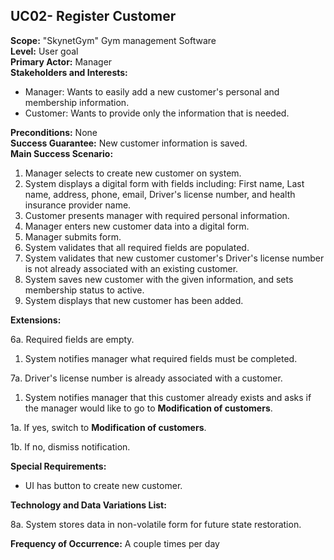 UC02- Register Customer
----------------------------------

**Scope:** "SkynetGym" Gym management Software  
**Level:** User goal  
**Primary Actor:** Manager  
**Stakeholders and Interests:**

- Manager: Wants to easily add a new customer's personal and membership information.
- Customer: Wants to provide only the information that is needed.

**Preconditions:** None  
**Success Guarantee:** New customer information is saved.  
**Main Success Scenario:**

1.	Manager selects to create new customer on system.
2.	System displays a digital form with fields including: First name, Last name, address, phone, email, Driver's license number, and health insurance provider name.
3.	Customer presents manager with required personal information.
4.	Manager enters new customer data into a digital form.
5.	Manager submits form.
6.	System validates that all required fields are populated.
7.	System validates that new customer customer's Driver's license number is not already associated with an existing customer.
8.	System saves new customer with the given information, and sets membership status to active. 
9.	System displays that new customer has been added.

**Extensions:**

6a. Required fields are empty.

1.	System notifies manager what required fields must be completed.

7a. Driver's license number is already associated with a customer.

1.	System notifies manager that this customer already exists and asks if the manager would like to go to **Modification of customers**.

 1a. If yes, switch to **Modification of customers**.

 1b. If no, dismiss notification.
 
**Special Requirements:**

- UI has button to create new customer.

**Technology and Data Variations List:**

8a. System stores data in non-volatile form for future state restoration.

**Frequency of Occurrence:** A couple times per day

